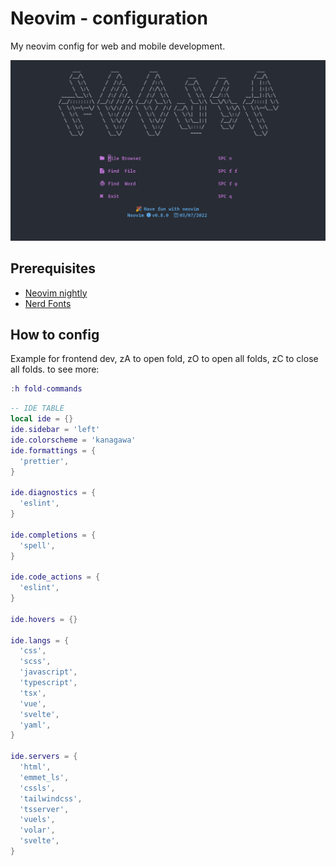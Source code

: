 # Neovim - configuration

My neovim config for web and mobile development.

<img src="https://github.com/maxmx03/milianor-dotfiles/blob/main/docs/nvim.png" />


## Prerequisites

- [Neovim nightly](https://github.com/neovim/neovim/releases)
- [Nerd Fonts](https://www.nerdfonts.com/font-downloads)


## How to config

Example for frontend dev, zA to open fold, zO to open all folds, zC to close all folds.
to see more:

```lua
:h fold-commands
```

```lua
-- IDE TABLE
local ide = {}
ide.sidebar = 'left'
ide.colorscheme = 'kanagawa'
ide.formattings = {
  'prettier',
}

ide.diagnostics = {
  'eslint',
}

ide.completions = {
  'spell',
}

ide.code_actions = {
  'eslint',
}

ide.hovers = {}

ide.langs = {
  'css',
  'scss',
  'javascript',
  'typescript',
  'tsx',
  'vue',
  'svelte',
  'yaml',
}

ide.servers = {
  'html',
  'emmet_ls',
  'cssls',
  'tailwindcss',
  'tsserver',
  'vuels',
  'volar',
  'svelte',
}
```
